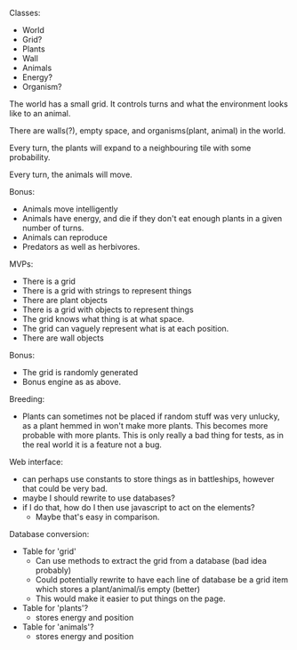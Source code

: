 Classes:
  - World
  - Grid?
  - Plants
  - Wall
  - Animals
  - Energy?
  - Organism?

The world has a small grid. It controls turns and what the environment looks like to an animal.

There are walls(?), empty space, and organisms(plant, animal) in the world.

Every turn, the plants will expand to a neighbouring tile with some probability.

Every turn, the animals will move.

Bonus:
  - Animals move intelligently
  - Animals have energy, and die if they don't eat enough plants in a given number of turns.
  - Animals can reproduce
  - Predators as well as herbivores.

MVPs:
  - There is a grid
  - There is a grid with strings to represent things
  - There are plant objects
  - There is a grid with objects to represent things
  - The grid knows what thing is at what space.
  - The grid can vaguely represent what is at each position.
  - There are wall objects

Bonus:
  - The grid is randomly generated
  - Bonus engine as as above.

Breeding:
  - Plants can sometimes not be placed if random stuff was very unlucky, as a plant hemmed in won't make more plants. This becomes more probable with more plants. This is only really a bad thing for tests, as in the real world it is a feature not a bug.

Web interface:
  - can perhaps use constants to store things as in battleships, however that could be very bad.
  - maybe I should rewrite to use databases?
  - if I do that, how do I then use javascript to act on the elements?
    - Maybe that's easy in comparison.

Database conversion:
  - Table for 'grid'
    - Can use methods to extract the grid from a database (bad idea probably)
    - Could potentially rewrite to have each line of database be a grid item which stores a plant/animal/is empty (better)
    - This would make it easier to put things on the page.
  - Table for 'plants'?
    - stores energy and position
  - Table for 'animals'?
    - stores energy and position